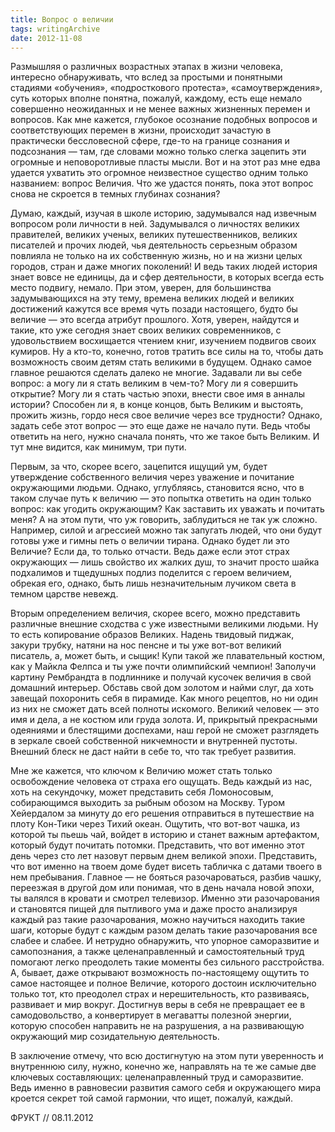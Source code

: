 ```yaml
---
title: Вопрос о величии
tags: writingArchive
date: 2012-11-08
---
```


Размышляя о различных возрастных этапах в жизни человека, интересно обнаруживать, что вслед за простыми и понятными стадиями «обучения», «подросткового протеста», «самоутверждения», суть которых вполне понятна, пожалуй,  каждому, есть еще немало совершенно неожиданных и не менее важных жизненных перемен и вопросов. Как мне кажется, глубокое осознание подобных вопросов и соответствующих перемен в жизни, происходит зачастую в практически бессловесной сфере, где-то на границе сознания и подсознания — там, где словами можно только слегка зацепить эти огромные и неповоротливые пласты мысли. Вот и на этот раз мне едва удается ухватить это огромное неизвестное существо одним только названием: вопрос Величия. Что же удастся понять, пока этот вопрос снова не скроется в темных глубинах сознания?

Думаю, каждый, изучая в школе историю, задумывался над извечным вопросом роли личности в ней. Задумывался о личностях великих правителей, великих ученых, великих путешественников, великих писателей и прочих людей, чья деятельность серьезным образом повлияла не только на их собственную жизнь, но и на жизни целых городов, стран и даже многих поколений! И ведь таких людей история знает вовсе не единицы, да и сфер деятельности, в которых всегда есть место подвигу, немало. При этом, уверен, для большинства задумывающихся на эту тему, времена великих людей и великих достижений кажутся все время чуть позади настоящего, будто бы величие — это всегда атрибут прошлого.  Хотя, уверен, найдутся и такие, кто уже сегодня знает своих великих современников, с удовольствием восхищается чтением книг, изучением подвигов своих кумиров. Ну а кто-то, конечно, готов тратить все силы на то, чтобы дать возможность своим детям стать великими в будущем. Однако самое главное решаются сделать далеко не многие. Задавали ли вы себе вопрос: а могу ли я стать великим в чем-то? Могу ли я совершить открытие? Могу ли я стать частью эпохи, внести свое имя в анналы истории? Способен ли я, в конце концов, быть Великим и выстоять, прожить жизнь, гордо неся свое величие через все трудности? Однако, задать себе этот вопрос — это еще даже не начало пути. Ведь чтобы ответить на него, нужно сначала понять, что же такое быть Великим. И тут мне видится, как минимум, три пути.

Первым, за что, скорее всего, зацепится ищущий ум, будет утверждение собственного величия через уважение и почитание окружающими людьми. Однако, углубляясь, становится ясно, что в таком случае путь к величию — это попытка ответить на один только вопрос: как угодить окружающим? Как заставить их уважать и почитать меня? А на этом пути, что уж говорить, заблудиться не так уж сложно. Например, силой и агрессией можно так запугать людей, что они будут готовы уже и гимны петь о величии тирана. Однако будет ли это Величие? Если да, то только отчасти. Ведь даже если этот страх окружающих — лишь свойство их жалких душ, то значит просто шайка подхалимов и тщедушных подлиз поделится с героем величием, обрекая его, однако, быть лишь незначительным лучиком света в темном царстве невежд.

Вторым определением величия, скорее всего, можно представить различные внешние сходства с уже известными великими людьми. Ну то есть копирование образов Великих. Надень твидовый пиджак, закури трубку, натяни на нос пенсне и ты уже вот-вот великий писатель, а, может быть, и сыщик! Купи такой же плавательный костюм, как у Майкла Фелпса и ты уже почти олимпийский чемпион! Заполучи картину Рембрандта в подлиннике и получай кусочек величия в свой домашний интерьер. Обставь свой дом золотом и найми слуг, да хоть завещай похоронить себя в пирамиде. Как много рецептов, но ни один из них не сможет дать всей полноты искомого. Великий человек — это имя и дела, а не костюм или груда золота. И, прикрытый прекрасными одеяниями и блестящими доспехами, наш герой не сможет разглядеть в зеркале своей собственной никчемности и внутренней пустоты. Внешний блеск не даст найти в себе то, что так требует развития.

Мне же кажется, что ключом к Величию может стать только освобождение человека от страха его ощущать. Ведь каждый из нас, хоть на секундочку, может представить себя Ломоносовым, собирающимся выходить за рыбным обозом на Москву. Туром Хейердалом за минуту до его решения отправиться в путешествие на плоту Кон-Тики через Тихий океан. Ощутить, что вот-вот чашка, из которой ты пьешь чай, войдет в историю и станет важным артефактом, который будут почитать потомки. Представить, что вот именно этот день через сто лет назовут первым днем великой эпохи. Представить, что вот именно на твоем доме будет висеть табличка с датами твоего в нем пребывания. Главное — не бояться разочароваться, разбив чашку, переезжая в другой дом или понимая, что в день начала новой эпохи, ты валялся в кровати и смотрел телевизор. Именно эти разочарования и становятся пищей для пытливого ума и даже просто анализируя каждый раз такие разочарования, можно научиться находить такие шаги, которые будут с каждым разом делать такие разочарования все слабее и слабее. И нетрудно обнаружить, что упорное саморазвитие и самопознания, а также целенаправленный и самостоятельный труд помогают легко преодолеть такие моменты без сильного расстройства. А, бывает, даже открывают возможность по-настоящему ощутить то самое настоящее и полное Величие, которого достоин исключительно только тот, кто преодолел страх и нерешительность, кто развиваясь, развивает и мир вокруг. Достигнув веры в себя не превращает ее в самодовольство, а конвертирует в мегаватты полезной энергии, которую способен направить не на разрушения, а на развивающую окружающий мир созидательную деятельность.

В заключение отмечу, что всю достигнутую на этом пути уверенность и внутреннюю силу, нужно, конечно же, направлять на те же самые две ключевых составляющих: целенаправленный труд и саморазвитие. Ведь именно в равновесии развития самого себя и окружающего мира кроется секрет той самой гармонии, что ищет, пожалуй, каждый.  

ФРУКТ // 08.11.2012
